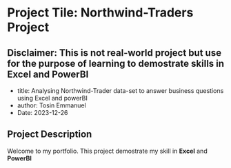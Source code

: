 # Project Tile: Northwind-Traders Project

## Disclaimer: This is not real-world project but use for the purpose of learning to demostrate skills in Excel and PowerBI

- title: Analysing Northwind-Trader data-set to answer business questions using Excel and powerBI
- author: Tosin Emmanuel
- Date: 2023-12-26

## Project Description

Welcome to my portfolio.
This project demostrate my skill in **Excel** and **PowerBI**



